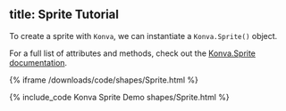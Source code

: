 title: Sprite Tutorial
---

To create a sprite with `Konva`, we can instantiate a `Konva.Sprite()` object.

For a full list of attributes and methods, check out the [Konva.Sprite documentation](http://konvajs.github.io/api/Konva.Sprite.html).

{% iframe /downloads/code/shapes/Sprite.html %}

{% include_code Konva Sprite Demo shapes/Sprite.html %}
